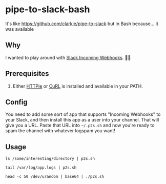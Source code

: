 # pipe-to-slack-bash
It's like https://github.com/clarkie/pipe-to-slack but in Bash because... it was available

## Why

I wanted to play around with [Slack Incoming Webhooks](https://api.slack.com/messaging/webhooks). 🤷‍♂️

## Prerequisites

1. Either [HTTPie](https://httpie.org/) or [CuRL](https://curl.haxx.se/) is installed and available in your PATH.

## Config

You need to add some sort of app that supports "Incoming Webhooks" to your Slack, and then install this app as a user into your channel. That will give you a URL. Paste that URL into `~/.p2s.sh` and now you're ready to spam the channel with whatever logspam you want!

## Usage

```
ls /some/interesting/directory | p2s.sh
```

```
tail /var/log/app.logs | p2s.sh
```

```
head -c 50 /dev/urandom | base64 | ./p2s.sh
```
